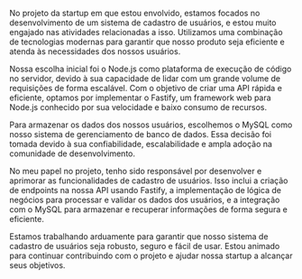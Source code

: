 No projeto da startup em que estou envolvido, estamos focados no desenvolvimento de um sistema de cadastro de usuários, e estou muito engajado nas atividades relacionadas a isso. Utilizamos uma combinação de tecnologias modernas para garantir que nosso produto seja eficiente e atenda às necessidades dos nossos usuários.

Nossa escolha inicial foi o Node.js como plataforma de execução de código no servidor, devido à sua capacidade de lidar com um grande volume de requisições de forma escalável. Com o objetivo de criar uma API rápida e eficiente, optamos por implementar o Fastify, um framework web para Node.js conhecido por sua velocidade e baixo consumo de recursos.

Para armazenar os dados dos nossos usuários, escolhemos o MySQL como nosso sistema de gerenciamento de banco de dados. Essa decisão foi tomada devido à sua confiabilidade, escalabilidade e ampla adoção na comunidade de desenvolvimento.

No meu papel no projeto, tenho sido responsável por desenvolver e aprimorar as funcionalidades de cadastro de usuários. Isso inclui a criação de endpoints na nossa API usando Fastify, a implementação de lógica de negócios para processar e validar os dados dos usuários, e a integração com o MySQL para armazenar e recuperar informações de forma segura e eficiente.

Estamos trabalhando arduamente para garantir que nosso sistema de cadastro de usuários seja robusto, seguro e fácil de usar. Estou animado para continuar contribuindo com o projeto e ajudar nossa startup a alcançar seus objetivos.
